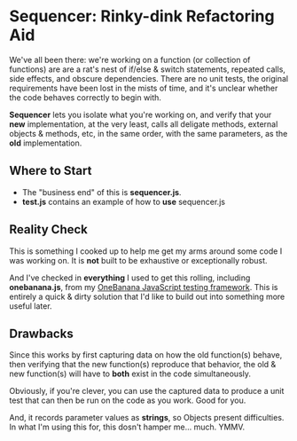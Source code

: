 # Sequencer: Rinky-dink Refactoring Aid

We've all been there: we're working on a function (or collection of functions) are are a rat's nest of if/else & switch statements, repeated calls, side effects, and obscure dependencies. There are no unit tests, the original requirements have been lost in the mists of time, and it's unclear whether the code behaves correctly to begin with.

**Sequencer** lets you isolate what you're working on, and verify that your **new** implementation, at the very least, calls all deligate methods, external objects & methods, etc, in the same order, with the same parameters, as the **old** implementation.

## Where to Start

  * The "business end" of this is **sequencer.js**. 
  * **test.js** contains an example of how to **use** sequencer.js

## Reality Check

This is something I cooked up to help me get my arms around some code I was working on. It is **not** built to be exhaustive or exceptionally robust.

And I've checked in **everything** I used to get this rolling, including **onebanana.js**, from my [OneBanana JavaScript testing framework](https://github.com/craser/OneBanana). This is entirely a quick & dirty solution that I'd like to build out into something more useful later.

## Drawbacks

Since this works by first capturing data on how the old function(s) behave, then verifying that the new function(s) reproduce that behavior, the old & new function(s) will have to **both** exist in the code simultaneously.

Obviously, if you're clever, you can use the captured data to produce a unit test that can then be run on the code as you work. Good for you. 

And, it records parameter values as **strings**, so Objects present difficulties. In what I'm using this for, this dosn't hamper me... much. YMMV.


